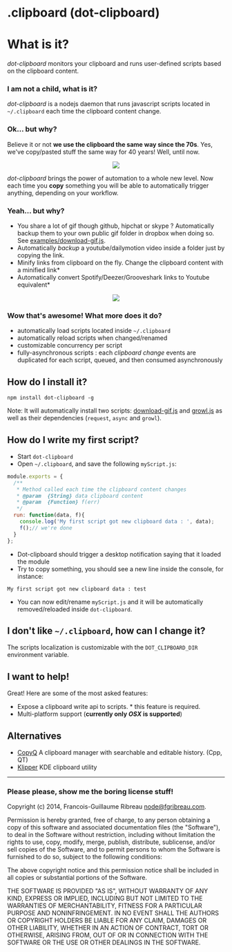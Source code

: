 .clipboard (dot-clipboard)
==========================

# What is it?

*dot-clipboard* monitors your clipboard and runs user-defined scripts based on the clipboard content.

### I am not a child, what is it?

*dot-clipboard* is a nodejs daemon that runs javascript scripts located in `~/.clipboard` each time the clipboard content change.

### Ok... but why?

Believe it or not **we use the clipboard the same way since the 70s**. Yes, we've copy/pasted stuff the same way for 40 years! Well, until now. 

<p align="center">
<img src="https://dl.dropboxusercontent.com/u/3892/gif/noob.gif"/>
</p>

*dot-clipboard* brings the power of automation to a whole new level. Now each time you **copy** something you will be able to automatically trigger anything, depending on your workflow.

### Yeah... but why?

- You share a lot of gif though github, hipchat or skype ? Automatically backup them to your own public gif folder in dropbox when doing so. See [examples/download-gif.js](/examples/download-gif.js).
- Automatically *backup* a youtube/dailymotion video inside a folder just by copying the link.
- Minify links from clipboard on the fly. Change the clipboard content with a minified link\*
- Automatically convert Spotify/Deezer/Grooveshark links to Youtube equivalent\*

<p align="center">
<img src="https://dl.dropboxusercontent.com/u/3892/gif/knailed-it/ironman-stark-awesome-epic-giphy%20%281%29.gif"/>
</p>

### Wow that's awesome! What more does it do?

- automatically load scripts located inside `~/.clipboard`
- automatically reload scripts when changed/renamed
- customizable concurrency per script
- fully-asynchronous scripts : each *clipboard change* events are duplicated for each script, queued, and then consumed asynchronously

## How do I install it?

```
npm install dot-clipboard -g
```

Note: It will automatically install two scripts: [download-gif.js](/examples/download-gif.js) and [growl.js](/examples/growl.js) as well as their dependencies (`request`, `async` and `growl`).

## How do I write my first script?

- Start `dot-clipboard`
- Open `~/.clipboard`, and save the following `myScript.js`:

```javascript
module.exports = {
  /**
   * Method called each time the clipboard content changes
   * @param  {String} data clipboard content
   * @param  {Function} f(err)
   */
  run: function(data, f){
    console.log('My first script got new clipboard data : ', data);
    f();// we're done
  }
};
```

- Dot-clipboard should trigger a desktop notification saying that it loaded the module
- Try to copy something, you should see a new line inside the console, for instance:

```
My first script got new clipboard data : test
```

- You can now edit/rename `myScript.js` and it will be automatically removed/reloaded inside `dot-clipboard`.

## I don't like `~/.clipboard`, how can I change it?

The scripts localization is customizable with the `DOT_CLIPBOARD_DIR` environment variable.

## I want to help!

Great! Here are some of the most asked features:

- Expose a clipboard write api to scripts. \* this feature is required.
- Multi-platform support (**currently only *OSX* is supported**)

## Alternatives

- [CopyQ](https://github.com/hluk/CopyQ) A clipboard manager with searchable and editable history. (Cpp, QT)
- [Klipper](https://userbase.kde.org/Klipper) KDE clipboard utility


-------------------------

### Please please, show me the boring license stuff!

Copyright (c) 2014, Francois-Guillaume Ribreau node@fgribreau.com.

Permission is hereby granted, free of charge, to any person obtaining a copy of this software and associated documentation files (the "Software"), to deal in the Software without restriction, including without limitation the rights to use, copy, modify, merge, publish, distribute, sublicense, and/or sell copies of the Software, and to permit persons to whom the Software is furnished to do so, subject to the following conditions:

The above copyright notice and this permission notice shall be included in all copies or substantial portions of the Software.

THE SOFTWARE IS PROVIDED "AS IS", WITHOUT WARRANTY OF ANY KIND, EXPRESS OR IMPLIED, INCLUDING BUT NOT LIMITED TO THE WARRANTIES OF MERCHANTABILITY, FITNESS FOR A PARTICULAR PURPOSE AND NONINFRINGEMENT. IN NO EVENT SHALL THE AUTHORS OR COPYRIGHT HOLDERS BE LIABLE FOR ANY CLAIM, DAMAGES OR OTHER LIABILITY, WHETHER IN AN ACTION OF CONTRACT, TORT OR OTHERWISE, ARISING FROM, OUT OF OR IN CONNECTION WITH THE SOFTWARE OR THE USE OR OTHER DEALINGS IN THE SOFTWARE.
